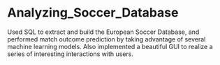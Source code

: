 # Analyzing_Soccer_Database
Used SQL to extract and build the European Soccer Database, and performed match outcome prediction by taking advantage of several machine learning models. Also implemented a beautiful GUI to realize a series of interesting interactions with users.
